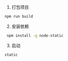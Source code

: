 1. 打包项目

```bash
npm run build
```

2. 安装依赖

```bash
 npm install -g node-static
```

3. 启动

```bash
static
```